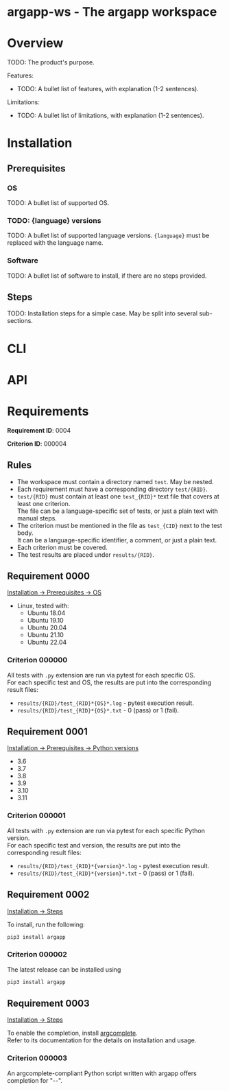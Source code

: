 # argapp-ws - The argapp workspace

# Overview

TODO: The product's purpose.

Features:
 * TODO: A bullet list of features, with explanation (1-2 sentences).

Limitations:
 * TODO: A bullet list of limitations, with explanation (1-2 sentences).

# Installation

## Prerequisites

### OS

TODO: A bullet list of supported OS.

### TODO: {language} versions

TODO: A bullet list of supported language versions. `{language}` must be replaced with the language name.

### Software

TODO: A bullet list of software to install, if there are no steps provided.

## Steps

TODO: Installation steps for a simple case. May be split into several sub-sections.

# CLI

# API

# Requirements

**Requirement ID**: 0004

**Criterion ID**: 000004

## Rules

 * The workspace must contain a directory named `test`. May be nested.
 * Each requirement must have a corresponding directory `test/{RID}`.
 * `test/{RID}` must contain at least one `test_{RID}*` text file that covers at least one criterion.<br>
   The file can be a language-specific set of tests, or just a plain text with manual steps.
 * The criterion must be mentioned in the file as `test_{CID}` next to the test body.<br>
   It can be a language-specific identifier, a comment, or just a plain text.
 * Each criterion must be covered.
 * The test results are placed under `results/{RID}`.

## Requirement 0000

[Installation -> Prerequisites -> OS](https://github.com/deohayer/argapp#os)

 * Linux, tested with:
    * Ubuntu 18.04
    * Ubuntu 19.10
    * Ubuntu 20.04
    * Ubuntu 21.10
    * Ubuntu 22.04

### Criterion 000000

All tests with `.py` extension are run via pytest for each specific OS.<br>
For each specific test and OS, the results are put into the corresponding result files:
 * `results/{RID}/test_{RID}*{OS}*.log` - pytest execution result.
 * `results/{RID}/test_{RID}*{OS}*.txt` - 0 (pass) or 1 (fail).

## Requirement 0001

[Installation -> Prerequisites -> Python versions](https://github.com/deohayer/argapp#python-versions)

 * 3.6
 * 3.7
 * 3.8
 * 3.9
 * 3.10
 * 3.11

### Criterion 000001

All tests with `.py` extension are run via pytest for each specific Python version.<br>
For each specific test and version, the results are put into the corresponding result files:
 * `results/{RID}/test_{RID}*{version}*.log` - pytest execution result.
 * `results/{RID}/test_{RID}*{version}*.txt` - 0 (pass) or 1 (fail).

## Requirement 0002

[Installation -> Steps](https://github.com/deohayer/argapp#steps)

To install, run the following:
```bash
pip3 install argapp
```

### Criterion 000002

The latest release can be installed using
```bash
pip3 install argapp
```

## Requirement 0003

[Installation -> Steps](https://github.com/deohayer/argapp#steps)

To enable the completion, install [argcomplete](https://pypi.org/project/argcomplete).<br>
Refer to its documentation for the details on installation and usage.

### Criterion 000003

An argcomplete-compliant Python script written with argapp offers completion for "--".

